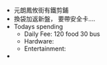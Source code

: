 - 元朗鳳攸街有鐵剪鋪
- 換袋加返新盤， 要帶安全卡….
- Todays spending
	- Daily Fee: 120 food 30 bus
	- Hardware:
	- Entertainment:
-